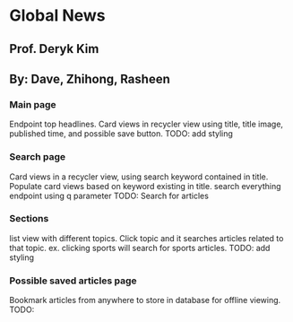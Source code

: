 # Global News
## Prof. Deryk Kim
## By: Dave, Zhihong, Rasheen

### Main page
Endpoint top headlines. Card views in recycler view using title, title image,
published time, and possible save button.
TODO: add styling

### Search page
Card views in a recycler view, using search keyword contained in title.
Populate card views based on keyword existing in title. search everything endpoint using q parameter
TODO: Search for articles

### Sections
list view with different topics. Click topic and it searches articles related 
to that topic. ex. clicking sports will search for sports articles.
TODO: add styling

### Possible saved articles page
Bookmark articles from anywhere to store in database for offline
viewing.
TODO:
